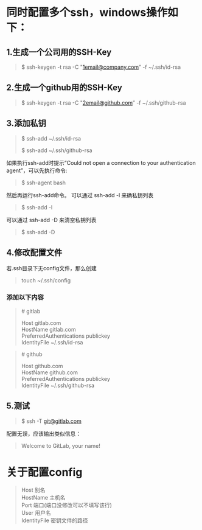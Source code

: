 # 同时配置多个ssh，windows操作如下：
## 1.生成一个公司用的SSH-Key
> $ ssh-keygen -t rsa -C "1email@company.com” -f ~/.ssh/id-rsa

## 2.生成一个github用的SSH-Key
> $ ssh-keygen -t rsa -C "2email@github.com” -f ~/.ssh/github-rsa

## 3.添加私钥
> $ ssh-add ~/.ssh/id-rsa
>
> $ ssh-add ~/.ssh/github-rsa

如果执行ssh-add时提示”Could not open a connection to your authentication agent”，可以先执行命令:
> $ ssh-agent bash

然后再运行ssh-add命令。
可以通过 ssh-add -l 来确私钥列表
> $ ssh-add -l

可以通过 ssh-add -D 来清空私钥列表
> $ ssh-add -D

## 4.修改配置文件
若.ssh目录下无config文件，那么创建
> touch ~/.ssh/config 

### 添加以下内容
<blockquote>
# gitlab  

Host gitlab.com  
    HostName gitlab.com  
    PreferredAuthentications publickey  
    IdentityFile ~/.ssh/id-rsa
</blockquote>

<blockquote>
# github  

Host github.com  
    HostName github.com  
    PreferredAuthentications publickey  
    IdentityFile ~/.ssh/github-rsa  
</blockquote>

## 5.测试
> $ ssh -T git@gitlab.com

配置无误，应该输出类似信息：
> Welcome to GitLab, your name!

# 关于配置config
>Host	别名  
>   HostName		主机名  
>   Port			端口(端口没修改可以不填写该行)  
>   User			用户名  
>   IdentityFile	密钥文件的路径  